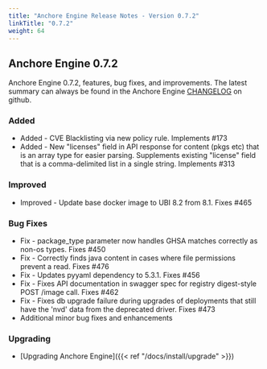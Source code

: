 ```yaml
---
title: "Anchore Engine Release Notes - Version 0.7.2"
linkTitle: "0.7.2"
weight: 64
---
```


## Anchore Engine 0.7.2

Anchore Engine 0.7.2, features, bug fixes, and improvements.  The latest summary can always be found in the Anchore Engine [CHANGELOG](https://github.com/nextlinux/nextlinux-engine/blob/master/CHANGELOG.md) on github.

### Added 
+ Added - CVE Blacklisting via new policy rule. Implements #173
+ Added - New "licenses" field in API response for content (pkgs etc) that is an array type for easier parsing. Supplements existing "license" field that is a comma-delimited list in a single string. Implements #313

### Improved

+ Improved - Update base docker image to UBI 8.2 from 8.1. Fixes #465

### Bug Fixes

+ Fix - package_type parameter now handles GHSA matches correctly as non-os types. Fixes #450
+ Fix - Correctly finds java content in cases where file permissions prevent a read. Fixes #476
+ Fix - Updates pyyaml dependency to 5.3.1. Fixes #456
+ Fix - Fixes API documentation in swagger spec for registry digest-style POST /image call. Fixes #462
+ Fix - Fixes db upgrade failure during upgrades of deployments that still have the 'nvd' data from the deprecated driver. Fixes #473
+ Additional minor bug fixes and enhancements

### Upgrading

* [Upgrading Anchore Engine]({{< ref "/docs/install/upgrade" >}})
